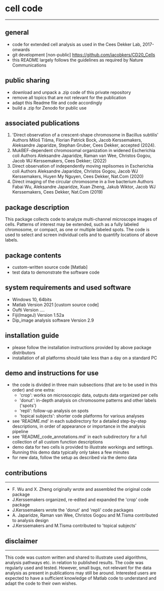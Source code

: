 # cell code
----------------------------------------------
## general
* code for extended cell analysis as used in the Cees Dekker Lab, 2017-onwards
* git development [non-public] https://github.com/jacobkers/CD20_Cells
* this README largely follows the guidelines as required by Nature Communications

## public sharing
* download and unpack a .zip code of this private repository	
* remove all topics that are not relevant for the publication
* adapt this Readme file  and code accordingly
* build a .zip for Zenodo for public use

## associated publications
1. 'Direct observation of a crescent-shape chromosome in Bacillus subtilis'
Authors Miloš Tišma, Florian Patrick Bock, Jacob Kerssemakers, Aleksandre Japaridze, Stephan Gruber, Cees Dekker, accepted (2024).
2. MukBEF-dependent chromosomal organization in widened Escherichia coli
Authors Aleksandre Japaridze, Raman van Wee, Christos Gogou, Jacob WJ Kerssemakers, Cees Dekker; (2022)
3. Direct observation of independently moving replisomes in Escherichia coli
Authors Aleksandre Japaridze, Christos Gogou, Jacob WJ Kerssemakers, Huyen My Nguyen, Cees Dekker, Nat.Com (2020)
4. Direct imaging of the circular chromosome in a live bacterium
Authors Fabai Wu, Aleksandre Japaridze, Xuan Zheng, Jakub Wiktor, Jacob WJ Kerssemakers, Cees Dekker, Nat.Com (2019)

## package description
This package collects code to analyze multi-channel microscope images of cells. Patterns of interest may be extended, such as a fully labeled chromosome, or compact, as one or multiple labeled spots. The code is used to select and screen individual cells and to quantify locations of above labels. 

## package contents
* custom-written source code [Matlab] 
* test data to demonstrate the software code

## system requirements and used software
* Windows 10, 64bits 
* Matlab Version 2021 [custom source code]
* Oufti Version .... 
* Fiji(ImageJ) Version 1.52a
* Dip_image analysis software Version 2.9

## installation guide
* please follow the installation instructions provided by above package distributors
* installation of all platforms should take less than a day on a standard PC

## demo and instructions for use
* the code is divided in three main subsections (that are to be used in this order) and one extra:
	* 'crop': works on microsocopic data, outputs data organized per cells
	* 'donut': in-depth analysis on chromosome patterns and other labels ('spots')
	* 'repli': follow-up analysis on spots
	* 'topical subjects': shorter code platforms for various analyses
* see 'README.md' in each subdirectory for a detailed step-by-step descriptions, in order of appearance or importance in the analysis pipeline
* see 'README_code_annotations.md' in each subdirectory for a full collection of all custom function descriptions
* demo data for two cells is provided to illustrate workings and settings. Running this demo data typically only takes a few minutes
* for new data, follow the setup as described via the demo data 
 
## contributions
---------------------------------------------- 
* F. Wu and X. Zheng originally wrote and assembled the original code package
* J.Kerssemakers organized, re-edited and expanded the 'crop' code package
* J.Kerssemakers wrote the 'donut' and 'repli' code packages
* A. Japaridze, Raman van Wee, Christos Gogou and M.Tisma contributed to analysis design
* J.Kerssemakers and M.Tisma contributed to 'topical subjects'

## disclaimer
---------------------------------------------
This code was custom written and shared to illustrate used algorithms, analysis pathways etc. in relation to published results. The code was regularly used and tested. However, small bugs, not relevant for the data analysis as present in publications may still be around. Interested users are expected to have a sufficient knowledge of Matlab code to understand and adapt the code to their own wishes.


